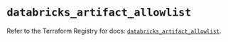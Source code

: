 # `databricks_artifact_allowlist`

Refer to the Terraform Registry for docs: [`databricks_artifact_allowlist`](https://registry.terraform.io/providers/databricks/databricks/1.81.1/docs/resources/artifact_allowlist).
